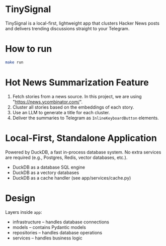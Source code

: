 # TinySignal
TinySignal is a local-first, lightweight app that clusters Hacker News posts and delivers trending discussions straight to your Telegram.

[](assets/TinySignal-screen-recording.gif)

# How to run
```bash
make run
```

# Hot News Summarization Feature
1. Fetch stories from a news source. In this project, we are using "https://news.ycombinator.com/".
2. Cluster all stories based on the embeddings of each story.
3. Use an LLM to generate a title for each cluster.
4. Deliver the summaries to Telegram as `InlineKeyboardButton` elements.

# Local-First, Standalone Application
Powered by DuckDB, a fast in-process database system.
No extra services are required (e.g., Postgres, Redis, vector databases, etc.).

- DuckDB as a database SQL engine
- DuckDB as a vectory databases
- DuckDB as a cache handler (see app/services/cache.py)

# Design
Layers inside `app`:
- infrastructure – handles database connections
- models – contains Pydantic models
- repositories – handles database operations
- services – handles business logic
